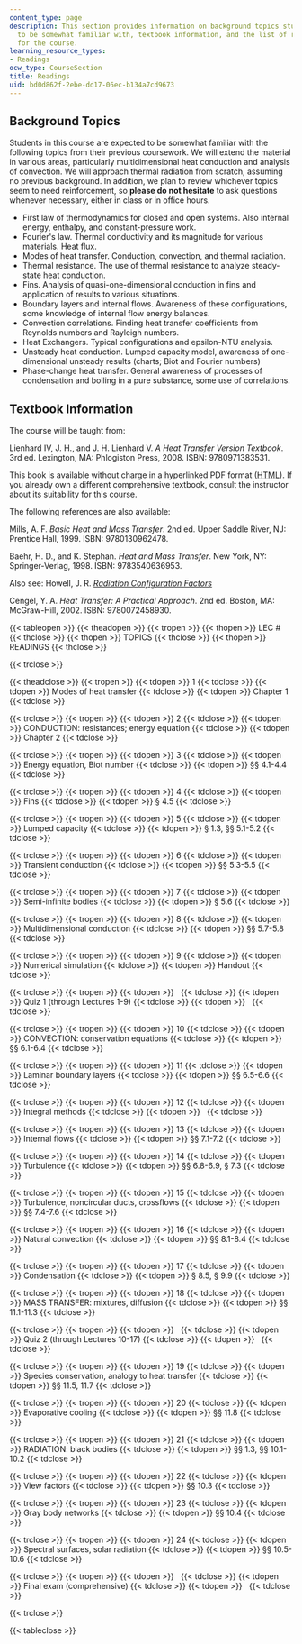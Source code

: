 ```yaml
---
content_type: page
description: This section provides information on background topics students are expected
  to be somewhat familiar with, textbook information, and the list of reading assignments
  for the course.
learning_resource_types:
- Readings
ocw_type: CourseSection
title: Readings
uid: bd0d862f-2ebe-dd17-06ec-b134a7cd9673
---
```


Background Topics
-----------------

Students in this course are expected to be somewhat familiar with the following topics from their previous coursework. We will extend the material in various areas, particularly multidimensional heat conduction and analysis of convection. We will approach thermal radiation from scratch, assuming no previous background. In addition, we plan to review whichever topics seem to need reinforcement, so **please do not hesitate** to ask questions whenever necessary, either in class or in office hours.

*   First law of thermodynamics for closed and open systems. Also internal energy, enthalpy, and constant-pressure work.
*   Fourier's law. Thermal conductivity and its magnitude for various materials. Heat flux.
*   Modes of heat transfer. Conduction, convection, and thermal radiation.
*   Thermal resistance. The use of thermal resistance to analyze steady-state heat conduction.
*   Fins. Analysis of quasi-one-dimensional conduction in fins and application of results to various situations.
*   Boundary layers and internal flows. Awareness of these configurations, some knowledge of internal flow energy balances.
*   Convection correlations. Finding heat transfer coefficients from Reynolds numbers and Rayleigh numbers.
*   Heat Exchangers. Typical configurations and epsilon-NTU analysis.
*   Unsteady heat conduction. Lumped capacity model, awareness of one-dimensional unsteady results (charts; Biot and Fourier numbers)
*   Phase-change heat transfer. General awareness of processes of condensation and boiling in a pure substance, some use of correlations.

Textbook Information
--------------------

The course will be taught from:

Lienhard IV, J. H., and J. H. Lienhard V. _A Heat Transfer Version Textbook_. 3rd ed. Lexington, MA: Phlogiston Press, 2008. ISBN: 9780971383531.

This book is available without charge in a hyperlinked PDF format ([HTML](http://web.mit.edu/lienhard/www/ahtt.html)). If you already own a different comprehensive textbook, consult the instructor about its suitability for this course.

The following references are also available:

Mills, A. F. _Basic Heat and Mass Transfer_. 2nd ed. Upper Saddle River, NJ: Prentice Hall, 1999. ISBN: 9780130962478.

Baehr, H. D., and K. Stephan. _Heat and Mass Transfer_. New York, NY: Springer-Verlag, 1998. ISBN: 9783540636953.

Also see: Howell, J. R. _[Radiation Configuration Factors](https://web.engr.uky.edu/rtl/Catalog/)_ 

Cengel, Y. A. _Heat Transfer: A Practical Approach_. 2nd ed. Boston, MA: McGraw-Hill, 2002. ISBN: 9780072458930.

{{< tableopen >}}
{{< theadopen >}}
{{< tropen >}}
{{< thopen >}}
LEC #
{{< thclose >}}
{{< thopen >}}
TOPICS
{{< thclose >}}
{{< thopen >}}
READINGS
{{< thclose >}}

{{< trclose >}}

{{< theadclose >}}
{{< tropen >}}
{{< tdopen >}}
1
{{< tdclose >}}
{{< tdopen >}}
Modes of heat transfer
{{< tdclose >}}
{{< tdopen >}}
Chapter 1
{{< tdclose >}}

{{< trclose >}}
{{< tropen >}}
{{< tdopen >}}
2
{{< tdclose >}}
{{< tdopen >}}
CONDUCTION: resistances; energy equation
{{< tdclose >}}
{{< tdopen >}}
Chapter 2
{{< tdclose >}}

{{< trclose >}}
{{< tropen >}}
{{< tdopen >}}
3
{{< tdclose >}}
{{< tdopen >}}
Energy equation, Biot number
{{< tdclose >}}
{{< tdopen >}}
§§ 4.1-4.4
{{< tdclose >}}

{{< trclose >}}
{{< tropen >}}
{{< tdopen >}}
4
{{< tdclose >}}
{{< tdopen >}}
Fins
{{< tdclose >}}
{{< tdopen >}}
§ 4.5
{{< tdclose >}}

{{< trclose >}}
{{< tropen >}}
{{< tdopen >}}
5
{{< tdclose >}}
{{< tdopen >}}
Lumped capacity
{{< tdclose >}}
{{< tdopen >}}
§ 1.3, §§ 5.1-5.2
{{< tdclose >}}

{{< trclose >}}
{{< tropen >}}
{{< tdopen >}}
6
{{< tdclose >}}
{{< tdopen >}}
Transient conduction
{{< tdclose >}}
{{< tdopen >}}
§§ 5.3-5.5
{{< tdclose >}}

{{< trclose >}}
{{< tropen >}}
{{< tdopen >}}
7
{{< tdclose >}}
{{< tdopen >}}
Semi-infinite bodies
{{< tdclose >}}
{{< tdopen >}}
§ 5.6
{{< tdclose >}}

{{< trclose >}}
{{< tropen >}}
{{< tdopen >}}
8
{{< tdclose >}}
{{< tdopen >}}
Multidimensional conduction
{{< tdclose >}}
{{< tdopen >}}
§§ 5.7-5.8
{{< tdclose >}}

{{< trclose >}}
{{< tropen >}}
{{< tdopen >}}
9
{{< tdclose >}}
{{< tdopen >}}
Numerical simulation
{{< tdclose >}}
{{< tdopen >}}
Handout
{{< tdclose >}}

{{< trclose >}}
{{< tropen >}}
{{< tdopen >}}
 
{{< tdclose >}}
{{< tdopen >}}
Quiz 1 (through Lectures 1-9)
{{< tdclose >}}
{{< tdopen >}}
 
{{< tdclose >}}

{{< trclose >}}
{{< tropen >}}
{{< tdopen >}}
10
{{< tdclose >}}
{{< tdopen >}}
CONVECTION: conservation equations
{{< tdclose >}}
{{< tdopen >}}
§§ 6.1-6.4
{{< tdclose >}}

{{< trclose >}}
{{< tropen >}}
{{< tdopen >}}
11
{{< tdclose >}}
{{< tdopen >}}
Laminar boundary layers
{{< tdclose >}}
{{< tdopen >}}
§§ 6.5-6.6
{{< tdclose >}}

{{< trclose >}}
{{< tropen >}}
{{< tdopen >}}
12
{{< tdclose >}}
{{< tdopen >}}
Integral methods
{{< tdclose >}}
{{< tdopen >}}
 
{{< tdclose >}}

{{< trclose >}}
{{< tropen >}}
{{< tdopen >}}
13
{{< tdclose >}}
{{< tdopen >}}
Internal flows
{{< tdclose >}}
{{< tdopen >}}
§§ 7.1-7.2
{{< tdclose >}}

{{< trclose >}}
{{< tropen >}}
{{< tdopen >}}
14
{{< tdclose >}}
{{< tdopen >}}
Turbulence
{{< tdclose >}}
{{< tdopen >}}
§§ 6.8-6.9, § 7.3
{{< tdclose >}}

{{< trclose >}}
{{< tropen >}}
{{< tdopen >}}
15
{{< tdclose >}}
{{< tdopen >}}
Turbulence, noncircular ducts, crossflows
{{< tdclose >}}
{{< tdopen >}}
§§ 7.4-7.6
{{< tdclose >}}

{{< trclose >}}
{{< tropen >}}
{{< tdopen >}}
16
{{< tdclose >}}
{{< tdopen >}}
Natural convection
{{< tdclose >}}
{{< tdopen >}}
§§ 8.1-8.4
{{< tdclose >}}

{{< trclose >}}
{{< tropen >}}
{{< tdopen >}}
17
{{< tdclose >}}
{{< tdopen >}}
Condensation
{{< tdclose >}}
{{< tdopen >}}
§ 8.5, § 9.9
{{< tdclose >}}

{{< trclose >}}
{{< tropen >}}
{{< tdopen >}}
18
{{< tdclose >}}
{{< tdopen >}}
MASS TRANSFER: mixtures, diffusion
{{< tdclose >}}
{{< tdopen >}}
§§ 11.1-11.3
{{< tdclose >}}

{{< trclose >}}
{{< tropen >}}
{{< tdopen >}}
 
{{< tdclose >}}
{{< tdopen >}}
Quiz 2 (through Lectures 10-17)
{{< tdclose >}}
{{< tdopen >}}
 
{{< tdclose >}}

{{< trclose >}}
{{< tropen >}}
{{< tdopen >}}
19
{{< tdclose >}}
{{< tdopen >}}
Species conservation, analogy to heat transfer
{{< tdclose >}}
{{< tdopen >}}
§§ 11.5, 11.7
{{< tdclose >}}

{{< trclose >}}
{{< tropen >}}
{{< tdopen >}}
20
{{< tdclose >}}
{{< tdopen >}}
Evaporative cooling
{{< tdclose >}}
{{< tdopen >}}
§§ 11.8
{{< tdclose >}}

{{< trclose >}}
{{< tropen >}}
{{< tdopen >}}
21
{{< tdclose >}}
{{< tdopen >}}
RADIATION: black bodies
{{< tdclose >}}
{{< tdopen >}}
§§ 1.3, §§ 10.1-10.2
{{< tdclose >}}

{{< trclose >}}
{{< tropen >}}
{{< tdopen >}}
22
{{< tdclose >}}
{{< tdopen >}}
View factors
{{< tdclose >}}
{{< tdopen >}}
§§ 10.3
{{< tdclose >}}

{{< trclose >}}
{{< tropen >}}
{{< tdopen >}}
23
{{< tdclose >}}
{{< tdopen >}}
Gray body networks
{{< tdclose >}}
{{< tdopen >}}
§§ 10.4
{{< tdclose >}}

{{< trclose >}}
{{< tropen >}}
{{< tdopen >}}
24
{{< tdclose >}}
{{< tdopen >}}
Spectral surfaces, solar radiation
{{< tdclose >}}
{{< tdopen >}}
§§ 10.5-10.6
{{< tdclose >}}

{{< trclose >}}
{{< tropen >}}
{{< tdopen >}}
 
{{< tdclose >}}
{{< tdopen >}}
Final exam (comprehensive)
{{< tdclose >}}
{{< tdopen >}}
 
{{< tdclose >}}

{{< trclose >}}

{{< tableclose >}}